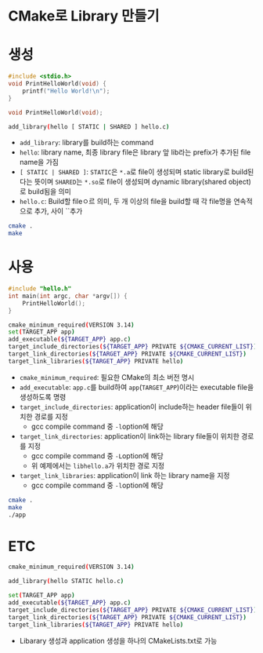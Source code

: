 # CMake로 Library 만들기

# 생성

```c
#include <stdio.h>
void PrintHelloWorld(void) {
	printf("Hello World!\n");
}
```

```c
void PrintHelloWorld(void);
```

```bash
add_library(hello [ STATIC | SHARED ] hello.c)
```

- `add_library`: library를 build하는 command
- `hello`: library name, 최종 library file은 library 앞 lib라는 prefix가 추가된 file name을 가짐
- `[ STATIC | SHARED ]`: `STATIC`은 `*.a`로 file이 생성되며 static library로 build된다는 뜻이며
`SHARED`는 `*.so`로 file이 생성되며 dynamic library(shared object)로 build됨을 의미
- `hello.c`: Build할 fileㅇ르 의미, 두 개 이상의 file을 build할 때 각 file명을 연속적으로 추가, 사이  ``추가

```bash
cmake .
make
```

# 사용

```c
#include "hello.h"
int main(int argc, char *argv[]) {
	PrintHelloWorld();
}
```

```bash
cmake_minimum_required(VERSION 3.14)
set(TARGET_APP app)
add_executable(${TARGET_APP} app.c)
target_include_directories(${TARGET_APP} PRIVATE ${CMAKE_CURRENT_LIST})
target_link_directories(${TARGET_APP} PRIVATE ${CMAKE_CURRENT_LIST})
target_link_libraries(${TARGET_APP} PRIVATE hello)
```

- `cmake_minimum_required`: 필요한 CMake의 최소 버전 명시
- `add_executable`: `app.c`를 build하여 `app`(`TARGET_APP`)이라는 executable file을 생성하도록 명령
- `target_include_directories`: application이 include하는 header file들이 위치한 경로를 지정
    - gcc compile command 중 `-l`option에 해당
- `target_link_directories`: application이 link하는 library file들이 위치한 경로를 지정
    - gcc compile command 중 `-L`option에 해당
    - 위 예제에서는 `libhello.a`가 위치한 경로 지정
- `target_link_libraries`: application이 link 하는 library name을 지정
    - gcc compile command 중 `-l`option에 해당

```bash
cmake .
make
./app
```

# ETC

```bash
cmake_minimum_required(VERSION 3.14)

add_library(hello STATIC hello.c)

set(TARGET_APP app)
add_executable(${TARGET_APP} app.c)
target_include_directories(${TARGET_APP} PRIVATE ${CMAKE_CURRENT_LIST})
target_link_directories(${TARGET_APP} PRIVATE ${CMAKE_CURRENT_LIST})
target_link_libraries(${TARGET_APP} PRIVATE hello)
```

- Libarary 생성과 application 생성을 하나의 CMakeLists.txt로 가능
